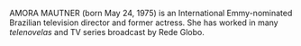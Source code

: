 AMORA MAUTNER (born May 24, 1975) is an International Emmy-nominated Brazilian television director and former actress. She has worked in many _telenovelas_ and TV series broadcast by Rede Globo.
